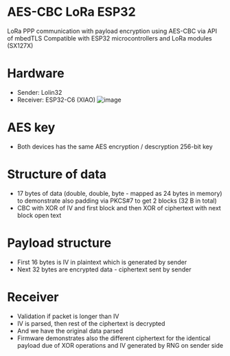 # AES-CBC LoRa ESP32
LoRa PPP communication with payload encryption using AES-CBC via API of mbedTLS
Compatible with ESP32 microcontrollers and LoRa modules (SX127X)

# Hardware
* Sender: Lolin32
* Receiver: ESP32-C6 (XIAO)
![image](https://github.com/user-attachments/assets/510878b8-b1d3-4297-a229-9c4a8b2db242)

# AES key
* Both devices has the same AES encryption / descryption 256-bit key

# Structure of data
* 17 bytes of data (double, double, byte - mapped as 24 bytes in memory) to demonstrate also padding via PKCS#7 to get 2 blocks (32 B in total)
* CBC with XOR of IV and first block and then XOR of ciphertext with next block open text

# Payload structure
* First 16 bytes is IV in plaintext which is generated by sender
* Next 32 bytes are encrypted data - ciphertext sent by sender

# Receiver
* Validation if packet is longer than IV
* IV is parsed, then rest of the ciphertext is decrypted
* And we have the original data parsed
* Firmware demonstrates also the different ciphertext for the identical payload due of XOR operations and IV generated by RNG on sender side
